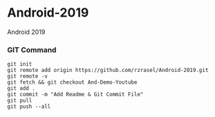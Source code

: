# Android-2019
Android 2019

### GIT Command
```git_command
git init
git remote add origin https://github.com/rzrasel/Android-2019.git
git remote -v
git fetch && git checkout And-Demo-Youtube
git add .
git commit -m "Add Readme & Git Commit File"
git pull
git push --all
```